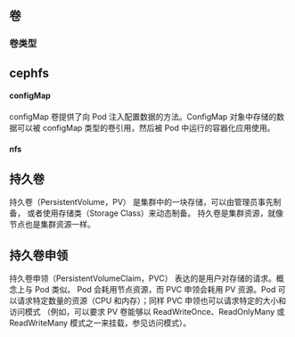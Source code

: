 
## 卷

### 卷类型

## cephfs


#### configMap

configMap 卷提供了向 Pod 注入配置数据的方法。ConfigMap 对象中存储的数据可以被 configMap 类型的卷引用，然后被 Pod 中运行的容器化应用使用。


#### nfs

## 持久卷

持久卷（PersistentVolume，PV） 是集群中的一块存储，可以由管理员事先制备， 或者使用存储类（Storage Class）来动态制备。 持久卷是集群资源，就像节点也是集群资源一样。

## 持久卷申领

持久卷申领（PersistentVolumeClaim，PVC） 表达的是用户对存储的请求。概念上与 Pod 类似。 Pod 会耗用节点资源，而 PVC 申领会耗用 PV 资源。Pod 可以请求特定数量的资源（CPU 和内存）；同样 PVC 申领也可以请求特定的大小和访问模式 （例如，可以要求 PV 卷能够以 ReadWriteOnce、ReadOnlyMany 或 ReadWriteMany 模式之一来挂载，参见访问模式）。


